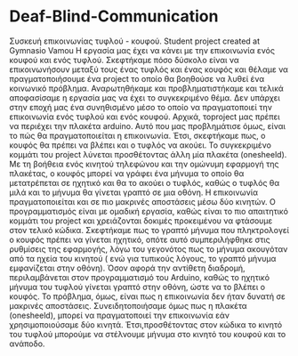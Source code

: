 # Deaf-Blind-Communication
Συσκευή επικοινωνίας τυφλού - κουφού. Student project created at Gymnasio Vamou
Η εργασία μας έχει να κάνει με την επικοινωνία ενός κουφού και ενός τυφλού. 
Σκεφτήκαμε πόσο δύσκολο είναι να επικοινωνήσουν μεταξύ τους ένας τυφλός και ένας κουφός και θέλαμε να πραγματοποιήσουμε ένα project 
το οποίο θα βοηθούσε να λυθεί ένα κοινωνικό πρόβλημα. Αναρωτηθήκαμε και προβληματιστήκαμε και τελικά αποφασίσαμε η εργασία μας να έχει 
το συγκεκριμένο θέμα.  Δεν υπάρχει στην εποχή μας ένα συνηθισμένο μέσο το οποίο να πραγματοποιεί την επικοινωνία ενός τυφλού και ενός κουφού.
Αρχικά, τοproject μας πρέπει να περιέχει την πλακέτα arduino. Αυτό που μας προβλημάτισε όμως, είναι το πώς θα πραγματοποιείται η επικοινωνία. 
Έτσι, σκεφτήκαμε πως, ο κουφός θα πρέπει να βλέπει και ο τυφλός να ακούει. Το συγκεκριμένο κομμάτι του project λύνεται προσθέτοντας άλλη μία 
πλακέτα (onesheeld). Με τη βοήθεια ενός κινητού τηλεφώνου και την ομώνυμη εφαρμογή της πλακέτας, ο κουφός μπορεί να γράφει ένα μήνυμα 
το οποίο θα μετατρέπεται σε ηχητικό και θα το ακούει ο τυφλός, καθώς ο τυφλός θα μιλά και το μήνυμα θα γίνεται γραπτό σε μια οθόνη. 
Η επικοινωνία πραγματοποιείται και σε πιο μακρινές αποστάσεις μέσω δύο κινητών.
Ο προγραμματισμός είναι με ομαδική εργασία, καθώς είναι το πιο απαιτητικό κομμάτι του project και χρειάζονται δοκιμές προκειμένου να φτάσουμε 
στον τελικό κώδικα. Σκεφτήκαμε πως το γραπτό μήνυμα που πληκτρολογεί ο κουφός πρέπει να γίνεται ηχητικό, οπότε αυτό συμπεριλήφθηκε στις 
ρυθμίσεις της εφαρμογής, λόγω του γεγονότος πως το μήνυμα ακουγόταν από τα ηχεία του κινητού ( ενώ για τυπικούς λόγους, το γραπτό μήνυμα εμφανίζεται 
στην οθόνη). Όσον αφορά την αντίθετη διαδρομή, περιλαμβάνεται στον προγραμματισμό του Arduino, καθώς το ηχητικό μήνυμα του τυφλού γίνεται γραπτό 
στην οθόνη, ώστε να το βλέπει ο κουφός. Το πρόβλημα, όμως, είναι πως η επικοινωνία δεν ήταν δυνατή σε μακρινές αποστάσεις. 
Συνειδητοποιήσαμε όμως πως η πλακέτα (onesheeld), μπορεί να πραγματοποιεί την επικοινωνία εάν χρησιμοποιούσαμε δύο κινητά. 
Έτσι,προσθέτοντας στον κώδικα το κινητό του τυφλού μπορούμε να στέλνουμε μήνυμα στο κινητό του κουφού και το ανάποδο.




